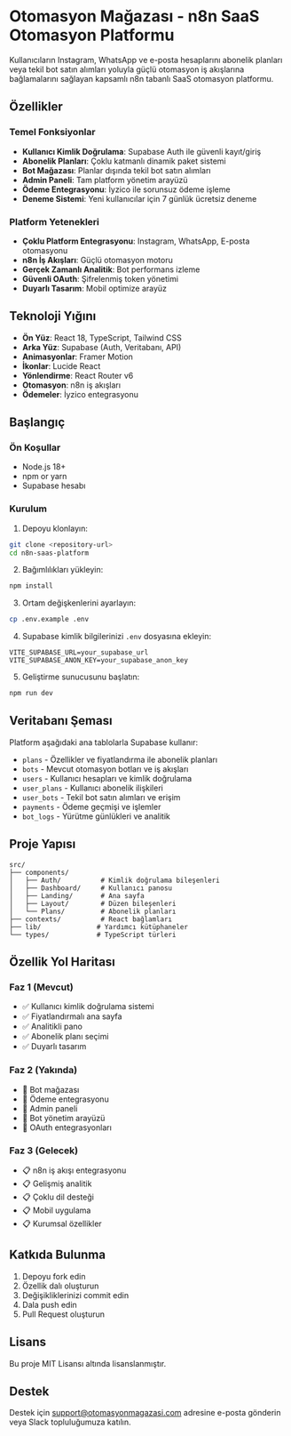 # Otomasyon Mağazası - n8n SaaS Otomasyon Platformu

Kullanıcıların Instagram, WhatsApp ve e-posta hesaplarını abonelik planları veya tekil bot satın alımları yoluyla güçlü otomasyon iş akışlarına bağlamalarını sağlayan kapsamlı n8n tabanlı SaaS otomasyon platformu.

## Özellikler

### Temel Fonksiyonlar
- **Kullanıcı Kimlik Doğrulama**: Supabase Auth ile güvenli kayıt/giriş
- **Abonelik Planları**: Çoklu katmanlı dinamik paket sistemi
- **Bot Mağazası**: Planlar dışında tekil bot satın alımları
- **Admin Paneli**: Tam platform yönetim arayüzü
- **Ödeme Entegrasyonu**: İyzico ile sorunsuz ödeme işleme
- **Deneme Sistemi**: Yeni kullanıcılar için 7 günlük ücretsiz deneme

### Platform Yetenekleri
- **Çoklu Platform Entegrasyonu**: Instagram, WhatsApp, E-posta otomasyonu
- **n8n İş Akışları**: Güçlü otomasyon motoru
- **Gerçek Zamanlı Analitik**: Bot performans izleme
- **Güvenli OAuth**: Şifrelenmiş token yönetimi
- **Duyarlı Tasarım**: Mobil optimize arayüz

## Teknoloji Yığını

- **Ön Yüz**: React 18, TypeScript, Tailwind CSS
- **Arka Yüz**: Supabase (Auth, Veritabanı, API)
- **Animasyonlar**: Framer Motion
- **İkonlar**: Lucide React
- **Yönlendirme**: React Router v6
- **Otomasyon**: n8n iş akışları
- **Ödemeler**: İyzico entegrasyonu

## Başlangıç

### Ön Koşullar
- Node.js 18+ 
- npm or yarn
- Supabase hesabı

### Kurulum

1. Depoyu klonlayın:
```bash
git clone <repository-url>
cd n8n-saas-platform
```

2. Bağımlılıkları yükleyin:
```bash
npm install
```

3. Ortam değişkenlerini ayarlayın:
```bash
cp .env.example .env
```

4. Supabase kimlik bilgilerinizi `.env` dosyasına ekleyin:
```
VITE_SUPABASE_URL=your_supabase_url
VITE_SUPABASE_ANON_KEY=your_supabase_anon_key
```

5. Geliştirme sunucusunu başlatın:
```bash
npm run dev
```

## Veritabanı Şeması

Platform aşağıdaki ana tablolarla Supabase kullanır:

- `plans` - Özellikler ve fiyatlandırma ile abonelik planları
- `bots` - Mevcut otomasyon botları ve iş akışları
- `users` - Kullanıcı hesapları ve kimlik doğrulama
- `user_plans` - Kullanıcı abonelik ilişkileri
- `user_bots` - Tekil bot satın alımları ve erişim
- `payments` - Ödeme geçmişi ve işlemler
- `bot_logs` - Yürütme günlükleri ve analitik

## Proje Yapısı

```
src/
├── components/
│   ├── Auth/          # Kimlik doğrulama bileşenleri
│   ├── Dashboard/     # Kullanıcı panosu
│   ├── Landing/       # Ana sayfa
│   ├── Layout/        # Düzen bileşenleri
│   └── Plans/         # Abonelik planları
├── contexts/          # React bağlamları
├── lib/              # Yardımcı kütüphaneler
└── types/            # TypeScript türleri
```

## Özellik Yol Haritası

### Faz 1 (Mevcut)
- ✅ Kullanıcı kimlik doğrulama sistemi
- ✅ Fiyatlandırmalı ana sayfa
- ✅ Analitikli pano
- ✅ Abonelik planı seçimi
- ✅ Duyarlı tasarım

### Faz 2 (Yakında)
- 🔄 Bot mağazası
- 🔄 Ödeme entegrasyonu
- 🔄 Admin paneli
- 🔄 Bot yönetim arayüzü
- 🔄 OAuth entegrasyonları

### Faz 3 (Gelecek)
- 📋 n8n iş akışı entegrasyonu
- 📋 Gelişmiş analitik
- 📋 Çoklu dil desteği
- 📋 Mobil uygulama
- 📋 Kurumsal özellikler

## Katkıda Bulunma

1. Depoyu fork edin
2. Özellik dalı oluşturun
3. Değişikliklerinizi commit edin
4. Dala push edin
5. Pull Request oluşturun

## Lisans

Bu proje MIT Lisansı altında lisanslanmıştır.

## Destek

Destek için support@otomasyonmagazasi.com adresine e-posta gönderin veya Slack topluluğumuza katılın.